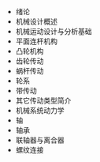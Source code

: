 * 绪论
* 机械设计概述 
* 机械运动设计与分析基础
* 平面连杆机构
* 凸轮机构
* 齿轮传动
* 蜗杆传动
* 轮系
* 带传动
* 其它传动类型简介
* 机械系统动力学
* 轴
* 轴承
* 联轴器与离合器
* 螺纹连接